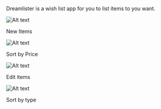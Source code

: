 Dreamlister is a wish list app for you to list items to you want.


![Alt text](https://github.com/mrabins/dreamlister/blob/assets/Assets/Dreamlister%20New%20Items.png)

New Items

![Alt text](https://github.com/mrabins/dreamlister/blob/assets/Assets/Dreamlister%20Price.png)

Sort by Price

![Alt text](https://github.com/mrabins/dreamlister/blob/assets/Assets/Dreamlister2.png)

Edit items

![Alt text](https://github.com/mrabins/dreamlister/blob/assets/Assets/Dreamlistertype.png)

Sort by type
